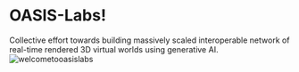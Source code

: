 # OASIS-Labs!
Collective effort towards building massively scaled interoperable network of real-time rendered 3D virtual worlds using generative AI.
![welcometooasislabs](https://user-images.githubusercontent.com/73466007/202773052-3bae235f-1015-4e97-9053-5de49772408d.PNG)
